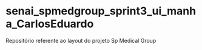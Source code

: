 # senai_spmedgroup_sprint3_ui_manha_CarlosEduardo
Repositório referente ao layout do projeto Sp Medical Group
